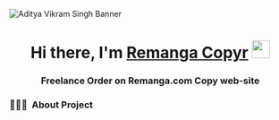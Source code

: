 ![Aditya Vikram Singh Banner](blob:https://translate.yandex.ru/6d582661-d9be-481c-b553-9f1b5525d379)

<h1 align="center">Hi there, I'm <a href="#" target="_blank">Remanga Copyr</a> 
<img src="https://github.com/blackcater/blackcater/raw/main/images/Hi.gif" height="32"/></h1>
<h3 align="center">Freelance Order on Remanga.com Copy web-site</h3>

<!-- ## 👋 &nbsp;Hey there! I'm Aditya -->

### 👨🏻‍💻 &nbsp;About Project
